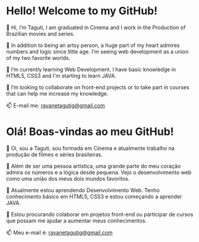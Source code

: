 <h1>Hello! Welcome to my GitHub!</h1> 
 
 👋 Hi, I’m Taguti, I am graduated in Cinema and I work in the Production of Brazilian movies and series.

 👀 In addition to being an artsy person, a huge part of my heart admires numbers and logic since little age.
 I'm seeing web development as a union of my two favorite worlds.

 🌱 I’m currently learning Web Development.
 I have basic knowledge in HTML5, CSS3 and I'm starting to learn JAVA.

 💞️ I’m looking to collaborate on front-end projects or to take part in courses that can help me increase my knowledge.

 📫 E-mail me: rayanetagutig@gmail.com


<h1>Olá! Boas-vindas ao meu GitHub!</h1> 
 
 👋 Oi, sou a Taguti, sou formada em Cinema e atualmente trabalho na produção de filmes e séries brasileiras.

 👀 Além de ser uma pessoa artística, uma grande parte do meu coração admira os números e a lógica desde pequena.
 Vejo o desenvolvimento web como uma união dos meus dois mundos favoritos.

 🌱 Atualmente estou aprendendo Desenvolvimento Web.
  Tenho conhecimento básico em HTML5, CSS3 e estou começando a aprender JAVA.

 💞️ Estou procurando colaborar em projetos front-end ou participar de cursos que possam me ajudar a aumentar meus conhecimentos.

 📫 Meu e-mail é: rayanetagutig@gmail.com



<!---
tagutirayane/tagutirayane is a ✨ special ✨ repository because its `README.md` (this file) appears on your GitHub profile.
You can click the Preview link to take a look at your changes.
--->
